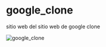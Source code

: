 # google_clone

sitio web del sitio web de google clone

![google_clone](https://user-images.githubusercontent.com/93159115/167232625-60ced97f-7575-4a25-aca4-f0516b76c3b4.png)
